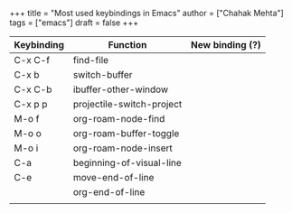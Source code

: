 +++
title = "Most used keybindings in Emacs"
author = ["Chahak Mehta"]
tags = ["emacs"]
draft = false
+++

| Keybinding | Function                  | New binding (?) |
|------------|---------------------------|-----------------|
| C-x C-f    | find-file                 |                 |
| C-x b      | switch-buffer             |                 |
| C-x C-b    | ibuffer-other-window      |                 |
| C-x p p    | projectile-switch-project |                 |
| M-o f      | org-roam-node-find        |                 |
| M-o o      | org-roam-buffer-toggle    |                 |
| M-o i      | org-roam-node-insert      |                 |
| C-a        | beginning-of-visual-line  |                 |
| C-e        | move-end-of-line          |                 |
|            | org-end-of-line           |                 |
|            |                           |                 |
